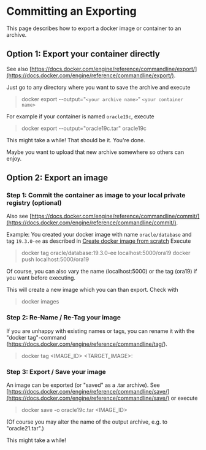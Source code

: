 # Committing an Exporting

This page describes how to export a docker image or container to an archive. 

## Option 1: Export your container directly

See also [https://docs.docker.com/engine/reference/commandline/export/](https://docs.docker.com/engine/reference/commandline/export/).

Just go to any directory where you want to save the archive and execute

> docker export --output="`<your archive name>`" `<your container name>`

For example if your container is named `oracle19c`, execute

> docker export --output="oracle19c.tar" oracle19c

This might take a while!
That should be it. You're done.

Maybe you want to upload that new archive somewhere so others can enjoy.

## Option 2: Export an image

### Step 1: Commit the container as image to your local private registry (optional)

Also see [https://docs.docker.com/engine/reference/commandline/commit/](https://docs.docker.com/engine/reference/commandline/commit/).

Example: You created your docker image with name `oracle/database` and tag `19.3.0-ee` as described in [Create docker image from scratch](../step1/createOracleDockerImage.md)
Execute

> docker tag oracle/database:19.3.0-ee localhost:5000/ora19
> docker push localhost:5000/ora19

Of course, you can also vary the name (localhost:5000) or the tag (ora19) if you want before executing.

This will create a new image which you can than export. Check with

> docker images

### Step 2: Re-Name / Re-Tag your image

If you are unhappy with existing names or tags, you can rename it with the "docker tag"-command (https://docs.docker.com/engine/reference/commandline/tag/).

> docker tag <IMAGE_ID> <TARGET_IMAGE>:<TAG>

### Step 3: Export / Save your image

An image can be exported (or "saved" as a .tar archive). See [https://docs.docker.com/engine/reference/commandline/save/](https://docs.docker.com/engine/reference/commandline/save/) or execute

>docker save -o oracle19c.tar <IMAGE_ID>

(Of course you may alter the name of the output archive, e.g. to "oracle21.tar".)

This might take a while!
